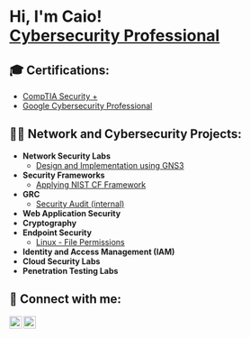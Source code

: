 <h1>Hi, I'm Caio! <br/><a href="https://www.linkedin.com/in/caiofranca/">Cybersecurity Professional</a></h1>

<h2>🎓 Certifications: </h2>

 - [CompTIA Security +](https://www.credly.com/badges/a33f25c3-faa1-4d63-8b89-a76751bed636)
 - [Google Cybersecurity Professional]()
  
<h2>👨‍💻 Network and Cybersecurity Projects:</h2>

- <b>Network Security Labs</b>
  - [Design and Implementation using GNS3](https://www.youtube.com/watch?v=gJICfH8BdH4&t=983s)
- <b>Security Frameworks</b>
  - [Applying NIST CF Framework](https://github.com/joshmadakor1/Algorithms-Practice)
- <b>GRC</b>
  - [Security Audit (internal)](https://github.com/joshmadakor1/Algorithms-Practice)
- <b>Web Application Security</b>
- <b>Cryptography</b>
- <b>Endpoint Security</b>
  - [Linux - File Permissions](https://github.com/joshmadakor1/Algorithms-Practice)
- <b>Identity and Access Management (IAM)</b>
- <b>Cloud Security Labs</b>
- <b>Penetration Testing Labs</b>


<h2> 🤳 Connect with me:</h2>

[<img align="left" alt="CaioFranca | LinkedIn" width="22px" src="https://cdn.jsdelivr.net/npm/simple-icons@v3/icons/linkedin.svg" />][linkedin]

[linkedin]: https://linkedin.com/in/caiofranca

[<img align="left" alt="CaioFranca | Email" width="22px" src="https://cdn.jsdelivr.net/npm/simple-icons@v3/icons/gmail.svg" />][email]

[email]: mailto:braga.caio@outlook.com
